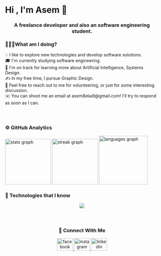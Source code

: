 <h1 align="left">Hi , I'm Asem 👋</h1>

###

<h3 align="center">A freelance developer and also an software engineering student.</h3>

###


###
<h3 align="left">👨🏻‍💻What am I doing?</h3>
<p align="left">
  💡  I like to explore new technologies and develop software solutions.<br>🎓  I'm currently studying software engineering.<br>🌱  I'm on track for learning more about Artificial Intelligence, Systems Design.<br>✍️  In my free time, I pursue Graphic Design.<br>💬  Feel free to reach out to me for   volunteering, or just for some interesting discussion.<br>✉️  You can shoot me an email at asem8eladl@gmail.com! I'll try to respond as soon as I can.</p>

###


###

<br clear="both">

<div align="left">
<h3 align="left">⚙️  GitHub Analytics</h3>
  <img src="https://github-readme-stats.vercel.app/api?username=Asem-Hosam&hide_title=false&hide_rank=false&show_icons=true&include_all_commits=true&count_private=true&disable_animations=false&theme=omni&locale=en&hide_border=true&order=1" height="150" alt="stats graph"  />
  <img src="https://streak-stats.demolab.com?user=Asem-Hosam&locale=en&mode=daily&theme=omni&hide_border=true&border_radius=5&order=3" height="150" alt="streak graph"  />
  <img src="https://github-readme-stats.vercel.app/api/top-langs?username=Asem-Hosam&locale=en&hide_title=false&layout=compact&card_width=320&langs_count=5&theme=omni&hide_border=true&order=2&custom_title=Languages" height="160" alt="languages graph"  />
</div>

###


###

<div align="center">
<h3 align="left">🧬 Technologies that I know</h3>
    <img src="https://skillicons.dev/icons?i=git,kubernetes,docker,c,vim" />
</div>

###


###

<br clear="both">

<div align="center">
<h3 align="center">🔗 Connect With Me</h3>
  <a href="https://www.facebook.com/Asem8eladl/" target="_blank">
    <img src="https://raw.githubusercontent.com/maurodesouza/profile-readme-generator/master/src/assets/icons/social/facebook/default.svg" width="52" height="40" alt="facebook logo"  />
  </a>
  <a href="https://www.instagram.com/asemeladll/" target="_blank">
    <img src="https://raw.githubusercontent.com/maurodesouza/profile-readme-generator/master/src/assets/icons/social/instagram/default.svg" width="52" height="40" alt="instagram logo"  />
  </a>
  <a href="https://www.linkedin.com/in/asem-hosam-a47aa0241/" target="_blank">
    <img src="https://raw.githubusercontent.com/maurodesouza/profile-readme-generator/master/src/assets/icons/social/linkedin/default.svg" width="52" height="40" alt="linkedin logo"  />
  </a>
</div>

###
